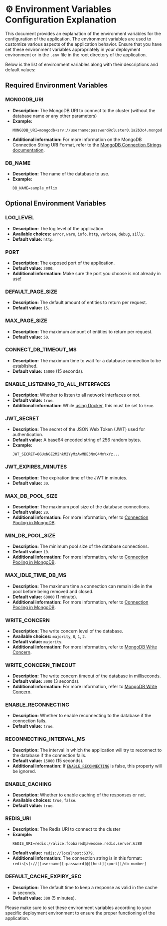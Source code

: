 # ⚙️ Environment Variables Configuration Explanation

This document provides an explanation of the environment variables for the configuration of the application. The environment variables are used to customize various aspects of the application behavior. Ensure that you have set these environment variables appropriately in your deployment environment or in the `.env` file in the root directory of the application.

Below is the list of environment variables along with their descriptions and default values:

## Required Environment Variables

### MONGODB_URI

- **Description:** The MongoDB URI to connect to the cluster (without the database name or any other parameters)
- **Example:**
  ```env
  MONGODB_URI=mongodb+srv://username:password@cluster0.1a2b3c4.mongodb.net/
  ```
- **Additional information:** For more information on the MongoDB Connection String URI Format, refer to the [MongoDB Connection Strings documentation](https://docs.mongodb.com/manual/reference/connection-string/).

### DB_NAME

- **Description:** The name of the database to use.
- **Example:**
  ```env
  DB_NAME=sample_mflix
  ```

## Optional Environment Variables

### LOG_LEVEL

- **Description:** The log level of the application.
- **Available choices:** `error`, `warn`, `info`, `http`, `verbose`, `debug`, `silly`.
- **Default value:** `http`.

### PORT

- **Description:** The exposed port of the application.
- **Default value:** `3000`.
- **Additional information:** Make sure the port you choose is not already in use!

### DEFAULT_PAGE_SIZE

- **Description:** The default amount of entities to return per request.
- **Default value:** `15`.

### MAX_PAGE_SIZE

- **Description:** The maximum amount of entities to return per request.
- **Default value:** `50`.

### CONNECT_DB_TIMEOUT_MS

- **Description:** The maximum time to wait for a database connection to be established.
- **Default value:** `15000` (15 seconds).

### ENABLE_LISTENING_TO_ALL_INTERFACES

- **Description:** Whether to listen to all network interfaces or not.
- **Default value:** `true`.
- **Additional information:** While [using Docker](dockerStart.md), this must be set to `true`.

### JWT_SECRET

- **Description:** The secret of the JSON Web Token (JWT) used for authentication.
- **Default value:** A base64 encoded string of 256 random bytes.
- **Example:**
  ```env
  JWT_SECRET=OGUxNGE2M2hkM2YyMzAwMDE3NmQ4MmYxYz...
  ```

### JWT_EXPIRES_MINUTES

- **Description:** The expiration time of the JWT in minutes.
- **Default value:** `30`.

### MAX_DB_POOL_SIZE

- **Description:** The maximum pool size of the database connections.
- **Default value:** `20`.
- **Additional information:** For more information, refer to [Connection Pooling in MongoDB](https://mongodb.com/blog/post/server-side-connections-are-coming-to-the-node-js-driver).

### MIN_DB_POOL_SIZE

- **Description:** The minimum pool size of the database connections.
- **Default value:** `10`.
- **Additional information:** For more information, refer to [Connection Pooling in MongoDB](https://mongodb.com/blog/post/server-side-connections-are-coming-to-the-node-js-driver).

### MAX_IDLE_TIME_DB_MS

- **Description:** The maximum time a connection can remain idle in the pool before being removed and closed.
- **Default value:** `60000` (1 minute).
- **Additional information:** For more information, refer to [Connection Pooling in MongoDB](https://mongodb.com/blog/post/server-side-connections-are-coming-to-the-node-js-driver).

### WRITE_CONCERN

- **Description:** The write concern level of the database.
- **Available choices:** `majority`, `0`, `1`, `2`.
- **Default value:** `majority`.
- **Additional information:** For more information, refer to [MongoDB Write Concern](https://mongodb.com/docs/manual/reference/write-concern/).

### WRITE_CONCERN_TIMEOUT

- **Description:** The write concern timeout of the database in milliseconds.
- **Default value:** `3000` (3 seconds).
- **Additional information:** For more information, refer to [MongoDB Write Concern](https://mongodb.com/docs/manual/reference/write-concern/).

### ENABLE_RECONNECTING

- **Description:** Whether to enable reconnecting to the database if the connection fails.
- **Default value:** `true`.

### RECONNECTING_INTERVAL_MS

- **Description:** The interval in which the application will try to reconnect to the database if the connection fails.
- **Default value:** `15000` (15 seconds).
- **Additional information:** If [`ENABLE_RECONNECTING`](#enable_reconnecting) is false, this property will be ignored.

### ENABLE_CACHING

- **Description:** Whether to enable caching of the responses or not.
- **Available choices:** `true`, `false`.
- **Default value:** `true`.

### REDIS_URI

- **Description:** The Redis URI to connect to the cluster
- **Example:**
  ```env
  REDIS_URI=redis://alice:foobared@awesome.redis.server:6380
  ```
- **Default value:** `redis://localhost:6379`.
- **Additional information:** The connection string is in this format:
  `redis[s]://[[username][:password]@][host][:port][/db-number]`

### DEFAULT_CACHE_EXPIRY_SEC

- **Description:** The default time to keep a response as valid in the cache in seconds.
- **Default value:** `300` (5 minutes).

Please make sure to set these environment variables according to your specific deployment environment to ensure the proper functioning of the application.
